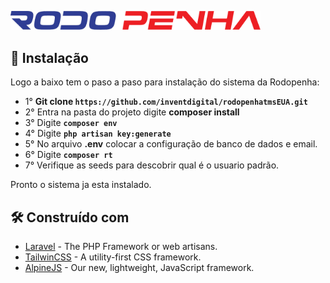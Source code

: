 <p>
    <a href="https://www.rodopenha.com.br/" target="_blank"> 
        <img src="public/images/rodopenha-name.png" width="400">    
    </a>
</p>

## 🔧 Instalação

Logo a baixo tem o paso a paso para instalação do sistema da Rodopenha:

- 1° <strong>Git clone `https://github.com/inventdigital/rodopenhatmsEUA.git` </strong>
- 2° Entra na pasta do projeto digite <strong>composer install</strong>
- 3° Digite <strong>`composer env`</strong>
- 4° Digite <strong>`php artisan key:generate`</strong>
- 5° No arquivo <strong>.env</strong> colocar a configuração de banco de dados e email.
- 6° Digite <strong>`composer rt`</strong>
- 7° Verifique as seeds para descobrir qual é o usuario padrão.

Pronto o sistema ja esta instalado.

## 🛠️ Construído com

* [Laravel](https://laravel.com/) - The PHP Framework or web artisans.
* [TailwinCSS](https://tailwindcss.com/) - A utility-first CSS framework.
* [AlpineJS](https://alpinejs.dev/) - Our new, lightweight, JavaScript framework.

